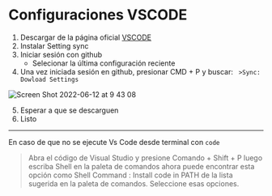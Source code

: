 # Configuraciones VSCODE

1. Descargar de la página oficial [VSCODE](https://code.visualstudio.com/download)
2. Instalar Setting sync
3. Iniciar sesión con github
    - Selecionar la última configuración reciente
4. Una vez iniciada sesión en github, presionar CMD + P y buscar: ``` >Sync: Dowload Settings```

![Screen Shot 2022-06-12 at 9 43 08](https://user-images.githubusercontent.com/65741972/173238631-be878740-4d0f-4c40-813c-e8973bcd57e1.png)



5. Esperar a que se descarguen
6. Listo

***

En caso de que no se ejecute Vs Code desde terminal con ```code```

   > Abra el código de Visual Studio y presione Comando + Shift + P 
   > luego escriba Shell en la paleta de comandos ahora puede encontrar esta opción como Shell Command : Install code in PATH de la lista sugerida en la paleta de comandos. Seleccione esas opciones.